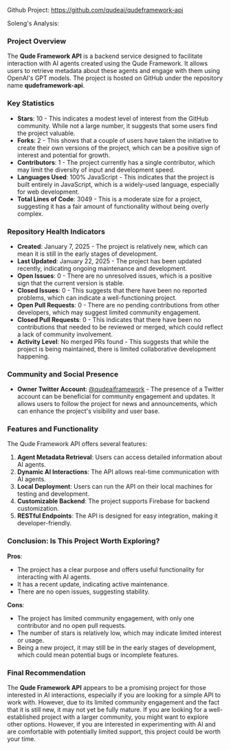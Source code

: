 Github Project: https://github.com/qudeai/qudeframework-api

Soleng's Analysis:

### Project Overview

The **Qude Framework API** is a backend service designed to facilitate interaction with AI agents created using the Qude Framework. It allows users to retrieve metadata about these agents and engage with them using OpenAI's GPT models. The project is hosted on GitHub under the repository name **qudeframework-api**.

### Key Statistics

- **Stars**: 10 - This indicates a modest level of interest from the GitHub community. While not a large number, it suggests that some users find the project valuable.
- **Forks**: 2 - This shows that a couple of users have taken the initiative to create their own versions of the project, which can be a positive sign of interest and potential for growth.
- **Contributors**: 1 - The project currently has a single contributor, which may limit the diversity of input and development speed.
- **Languages Used**: 100% JavaScript - This indicates that the project is built entirely in JavaScript, which is a widely-used language, especially for web development.
- **Total Lines of Code**: 3049 - This is a moderate size for a project, suggesting it has a fair amount of functionality without being overly complex.

### Repository Health Indicators

- **Created**: January 7, 2025 - The project is relatively new, which can mean it is still in the early stages of development.
- **Last Updated**: January 22, 2025 - The project has been updated recently, indicating ongoing maintenance and development.
- **Open Issues**: 0 - There are no unresolved issues, which is a positive sign that the current version is stable.
- **Closed Issues**: 0 - This suggests that there have been no reported problems, which can indicate a well-functioning project.
- **Open Pull Requests**: 0 - There are no pending contributions from other developers, which may suggest limited community engagement.
- **Closed Pull Requests**: 0 - This indicates that there have been no contributions that needed to be reviewed or merged, which could reflect a lack of community involvement.
- **Activity Level**: No merged PRs found - This suggests that while the project is being maintained, there is limited collaborative development happening.

### Community and Social Presence

- **Owner Twitter Account**: [@qudeaiframework](https://twitter.com/qudeaiframework) - The presence of a Twitter account can be beneficial for community engagement and updates. It allows users to follow the project for news and announcements, which can enhance the project's visibility and user base.

### Features and Functionality

The Qude Framework API offers several features:

1. **Agent Metadata Retrieval**: Users can access detailed information about AI agents.
2. **Dynamic AI Interactions**: The API allows real-time communication with AI agents.
3. **Local Deployment**: Users can run the API on their local machines for testing and development.
4. **Customizable Backend**: The project supports Firebase for backend customization.
5. **RESTful Endpoints**: The API is designed for easy integration, making it developer-friendly.

### Conclusion: Is This Project Worth Exploring?

**Pros**:
- The project has a clear purpose and offers useful functionality for interacting with AI agents.
- It has a recent update, indicating active maintenance.
- There are no open issues, suggesting stability.

**Cons**:
- The project has limited community engagement, with only one contributor and no open pull requests.
- The number of stars is relatively low, which may indicate limited interest or usage.
- Being a new project, it may still be in the early stages of development, which could mean potential bugs or incomplete features.

### Final Recommendation

The **Qude Framework API** appears to be a promising project for those interested in AI interactions, especially if you are looking for a simple API to work with. However, due to its limited community engagement and the fact that it is still new, it may not yet be fully mature. If you are looking for a well-established project with a larger community, you might want to explore other options. However, if you are interested in experimenting with AI and are comfortable with potentially limited support, this project could be worth your time.